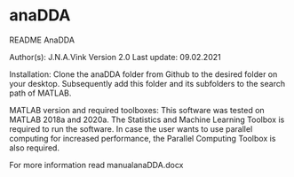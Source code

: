 # anaDDA
README AnaDDA

Author(s): J.N.A.Vink
Version 2.0
Last update: 09.02.2021

Installation:
Clone the anaDDA folder from Github to the desired folder on your desktop. Subsequently add this folder and its subfolders to the search path of MATLAB. 

MATLAB version and required toolboxes:
This software was tested on MATLAB 2018a and 2020a. The Statistics and Machine Learning Toolbox is required to run the software. In case the user wants to use parallel computing for increased performance, the Parallel Computing Toolbox is also required. 

For more information read manualanaDDA.docx

